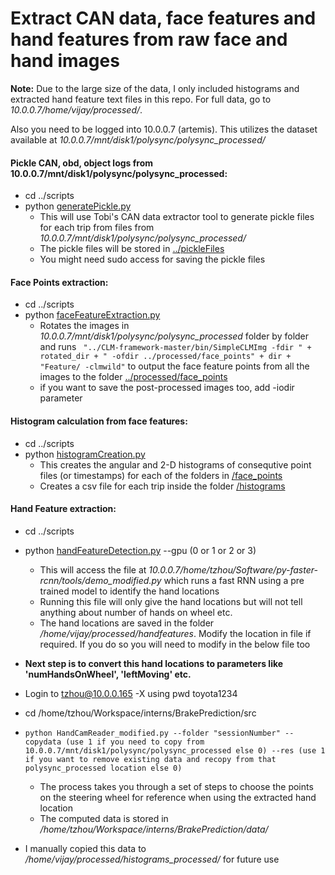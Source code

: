 # Extract CAN data, face features and hand features from raw face and hand images

**Note:** Due to the large size of the data, I only included histograms and extracted hand feature text files in this repo. For full data, go to *10.0.0.7/home/vijay/processed/*.

Also you need to be logged into 10.0.0.7 (artemis). This utilizes the dataset available at *10.0.0.7/mnt/disk1/polysync/polysync_processed/*

#### Pickle CAN, obd, object logs from 10.0.0.7/mnt/disk1/polysync/polysync_processed:
* cd ../scripts
* python [generatePickle.py](../scripts/generatePickle.py)
    * This will use Tobi's CAN data extractor tool to generate pickle files for each trip from files from *10.0.0.7/mnt/disk1/polysync/polysync_processed/*
	* The pickle files will be stored in [../pickleFiles](../pickleFiles)
	* You might need sudo access for saving the pickle files


#### Face Points extraction:
* cd ../scripts
* python [faceFeatureExtraction.py](../scripts/faceFeatureExtraction.py)
	* Rotates the images in *10.0.0.7/mnt/disk1/polysync/polysync_processed* folder by folder and runs ``` 
"../CLM-framework-master/bin/SimpleCLMImg -fdir " + rotated_dir + " -ofdir ../processed/face_points" + dir + "Feature/ -clmwild" ```
to output the face feature points from all the images to the folder [../processed/face_points](face_points)
	* if you want to save the post-processed images too, add -iodir parameter

#### Histogram calculation from face features:
* cd ../scripts
* python [histogramCreation.py](../scripts/histogramCreation.py)
    * This creates the angular and 2-D histograms of consequtive point files (or timestamps) for each of the folders in [/face_points](face_points)
    * Creates a csv file for each trip inside the folder [/histograms](/histograms)

#### Hand Feature extraction:
* cd ../scripts
* python [handFeatureDetection.py](../scripts/handFeatureDetection.py) --gpu (0 or 1 or 2 or 3)
	* This will access the file at *10.0.0.7/home/tzhou/Software/py-faster-rcnn/tools/demo_modified.py* which runs a fast RNN using a pre trained model to identify the hand locations
	* Running this file will only give the hand locations but will not tell anything about number of hands on wheel etc.
	* The hand locations are saved in the folder */home/vijay/processed/handfeatures*. Modify the location in file if required. If you do so you will need to modify in the below file too

* **Next step is to convert this hand locations to parameters like 'numHandsOnWheel', 'leftMoving' etc.**
* Login to tzhou@10.0.0.165 -X using pwd toyota1234
* cd /home/tzhou/Workspace/interns/BrakePrediction/src
* ```python HandCamReader_modified.py --folder "sessionNumber" --copydata (use 1 if you need to copy from 10.0.0.7/mnt/disk1/polysync/polysync_processed else 0) --res (use 1 if you want to remove existing data and recopy from that polysync_processed location else 0)```
	* The process takes you through a set of steps to choose the points on the steering wheel for reference when using the extracted hand location
	* The computed data is stored in */home/tzhou/Workspace/interns/BrakePrediction/data/*
* I manually copied this data to */home/vijay/processed/histograms_processed/* for future use

